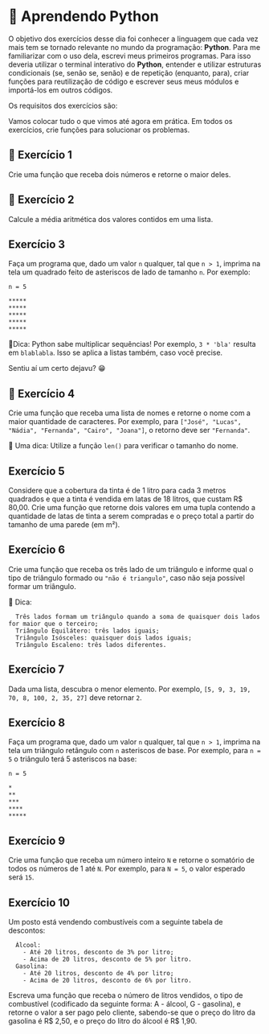 # :pencil: Aprendendo Python

O objetivo dos exercícios desse dia foi conhecer a linguagem que cada vez mais tem se tornado relevante no mundo da programação: **Python**. Para me familiarizar com o uso dela, escrevi meus primeiros programas. Para isso deveria utilizar o terminal interativo do **Python**, entender e utilizar estruturas condicionais (se, senão se, senão) e de repetição (enquanto, para), criar funções para reutilização de código e escrever seus meus módulos e importá-los em outros códigos.

Os requisitos dos exercícios são:

Vamos colocar tudo o que vimos até agora em prática. Em todos os exercícios, crie funções para solucionar os problemas.

## 🚀 Exercício 1

Crie uma função que receba dois números e retorne o maior deles.

## 🚀 Exercício 2

Calcule a média aritmética dos valores contidos em uma lista.

## Exercício 3

Faça um programa que, dado um valor `n` qualquer, tal que `n > 1`, imprima na tela um quadrado feito de asteriscos de lado de tamanho `n`. Por exemplo:

```
n = 5

*****
*****
*****
*****
*****
```

🦜Dica: Python sabe multiplicar sequências! Por exemplo, `3 * 'bla'` resulta em `blablabla`. Isso se aplica a listas também, caso você precise.

Sentiu aí um certo dejavu? 😁

## 🚀 Exercício 4

Crie uma função que receba uma lista de nomes e retorne o nome com a maior quantidade de caracteres. Por exemplo, para `["José", "Lucas", "Nádia", "Fernanda", "Cairo", "Joana"]`, o retorno deve ser `"Fernanda"`.

🦜 Uma dica: Utilize a função `len()` para verificar o tamanho do nome.

## Exercício 5

Considere que a cobertura da tinta é de 1 litro para cada 3 metros quadrados e que a tinta é vendida em latas de 18 litros, que custam R$ 80,00. Crie uma função que retorne dois valores em uma tupla contendo a quantidade de latas de tinta a serem compradas e o preço total a partir do tamanho de uma parede (em m²).

## Exercício 6

Crie uma função que receba os três lado de um triângulo e informe qual o tipo de triângulo formado ou `"não é triangulo"`, caso não seja possível formar um triângulo.

🦜 Dica:

```
  Três lados formam um triângulo quando a soma de quaisquer dois lados for maior que o terceiro;
  Triângulo Equilátero: três lados iguais;
  Triângulo Isósceles: quaisquer dois lados iguais;
  Triângulo Escaleno: três lados diferentes.
```

## Exercício 7

Dada uma lista, descubra o menor elemento. Por exemplo, `[5, 9, 3, 19, 70, 8, 100, 2, 35, 27]` deve retornar `2`.

## Exercício 8

Faça um programa que, dado um valor `n` qualquer, tal que `n > 1`, imprima na tela um triângulo retângulo com `n` asteriscos de base. Por exemplo, para `n = 5` o triângulo terá 5 asteriscos na base:

```
n = 5

*
**
***
****
*****
```

## Exercício 9

Crie uma função que receba um número inteiro `N` e retorne o somatório de todos os números de 1 até `N`. Por exemplo, para `N = 5`, o valor esperado será `15`.

## Exercício 10

Um posto está vendendo combustíveis com a seguinte tabela de descontos:

```
  Álcool:
    - Até 20 litros, desconto de 3% por litro;
    - Acima de 20 litros, desconto de 5% por litro.
  Gasolina:
    - Até 20 litros, desconto de 4% por litro;
    - Acima de 20 litros, desconto de 6% por litro.
```

Escreva uma função que receba o número de litros vendidos, o tipo de combustível (codificado da seguinte forma: A - álcool, G - gasolina), e retorne o valor a ser pago pelo cliente, sabendo-se que o preço do litro da gasolina é R$ 2,50, e o preço do litro do álcool é R$ 1,90.
